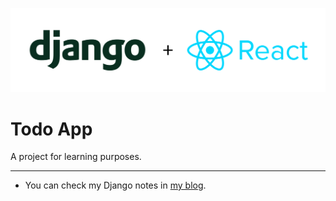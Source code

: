 ![header.png](header.png)

# Todo App

A project for learning purposes.

---

- You can check my Django notes in [my blog](https://fatmakahveci.com/coding/django/).
